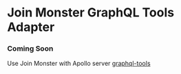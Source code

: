 # Join Monster GraphQL Tools Adapter

### Coming Soon

Use Join Monster with Apollo server [graphql-tools](https://github.com/apollographql/graphql-tools)

